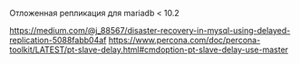 Отложенная репликация для mariadb < 10.2

https://medium.com/@j_88567/disaster-recovery-in-mysql-using-delayed-replication-5088fabb04af
https://www.percona.com/doc/percona-toolkit/LATEST/pt-slave-delay.html#cmdoption-pt-slave-delay-use-master